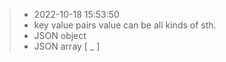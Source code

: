 
> - 2022-10-18 15:53:50 
> - key value pairs value can be all kinds of sth.
> - JSON object
> - JSON array [ _ ]

